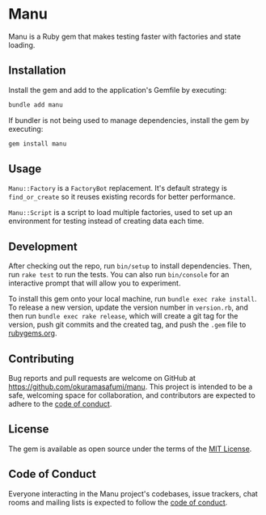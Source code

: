 # Manu

Manu is a Ruby gem that makes testing faster with factories and state loading.

## Installation

Install the gem and add to the application's Gemfile by executing:

```bash
bundle add manu
```

If bundler is not being used to manage dependencies, install the gem by executing:

```bash
gem install manu
```

## Usage

`Manu::Factory` is a `FactoryBot` replacement. It's default strategy is `find_or_create` so it reuses existing records for better performance.

`Manu::Script` is a script to load multiple factories, used to set up an environment for testing instead of creating data each time.

## Development

After checking out the repo, run `bin/setup` to install dependencies. Then, run `rake test` to run the tests. You can also run `bin/console` for an interactive prompt that will allow you to experiment.

To install this gem onto your local machine, run `bundle exec rake install`. To release a new version, update the version number in `version.rb`, and then run `bundle exec rake release`, which will create a git tag for the version, push git commits and the created tag, and push the `.gem` file to [rubygems.org](https://rubygems.org).

## Contributing

Bug reports and pull requests are welcome on GitHub at https://github.com/okuramasafumi/manu. This project is intended to be a safe, welcoming space for collaboration, and contributors are expected to adhere to the [code of conduct](https://github.com/okuramasafumi/manu/blob/master/CODE_OF_CONDUCT.md).

## License

The gem is available as open source under the terms of the [MIT License](https://opensource.org/licenses/MIT).

## Code of Conduct

Everyone interacting in the Manu project's codebases, issue trackers, chat rooms and mailing lists is expected to follow the [code of conduct](https://github.com/okuramasafumi/manu/blob/master/CODE_OF_CONDUCT.md).
